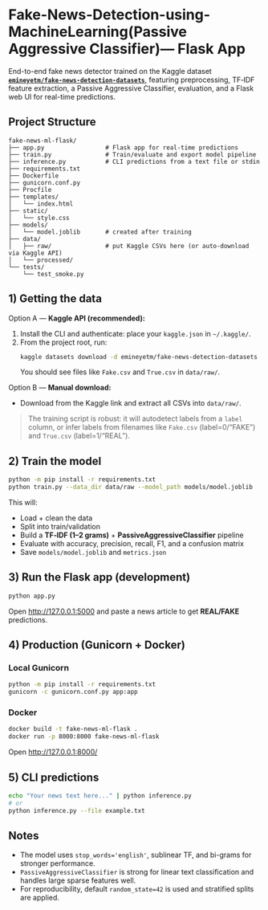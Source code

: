 # Fake-News-Detection-using-MachineLearning(Passive Aggressive Classifier)— Flask App

End-to-end fake news detector trained on the Kaggle dataset
**[`emineyetm/fake-news-detection-datasets`](https://www.kaggle.com/datasets/emineyetm/fake-news-detection-datasets)**,
featuring preprocessing, TF‑IDF feature extraction, a Passive Aggressive Classifier, evaluation,
and a Flask web UI for real-time predictions.

## Project Structure
```
fake-news-ml-flask/
├── app.py                 # Flask app for real-time predictions
├── train.py               # Train/evaluate and export model pipeline
├── inference.py           # CLI predictions from a text file or stdin
├── requirements.txt
├── Dockerfile
├── gunicorn.conf.py
├── Procfile
├── templates/
│   └── index.html
├── static/
│   └── style.css
├── models/
│   └── model.joblib       # created after training
├── data/
│   ├── raw/               # put Kaggle CSVs here (or auto-download via Kaggle API)
│   └── processed/
└── tests/
    └── test_smoke.py
```

## 1) Getting the data

Option A — **Kaggle API (recommended):**
1. Install the CLI and authenticate: place your `kaggle.json` in `~/.kaggle/`.
2. From the project root, run:
   ```bash
   kaggle datasets download -d emineyetm/fake-news-detection-datasets -p data/raw -unzip
   ```
   You should see files like `Fake.csv` and `True.csv` in `data/raw/`.

Option B — **Manual download:**
- Download from the Kaggle link and extract all CSVs into `data/raw/`.

> The training script is robust: it will autodetect labels from a `label` column,
> or infer labels from filenames like `Fake.csv` (label=0/“FAKE”) and `True.csv` (label=1/“REAL”).

## 2) Train the model
```bash
python -m pip install -r requirements.txt
python train.py --data_dir data/raw --model_path models/model.joblib
```
This will:
- Load + clean the data
- Split into train/validation
- Build a **TF‑IDF (1–2 grams)** + **PassiveAggressiveClassifier** pipeline
- Evaluate with accuracy, precision, recall, F1, and a confusion matrix
- Save `models/model.joblib` and `metrics.json`

## 3) Run the Flask app (development)
```bash
python app.py
```
Open http://127.0.0.1:5000 and paste a news article to get **REAL/FAKE** predictions.

## 4) Production (Gunicorn + Docker)

### Local Gunicorn
```bash
python -m pip install -r requirements.txt
gunicorn -c gunicorn.conf.py app:app
```

### Docker
```bash
docker build -t fake-news-ml-flask .
docker run -p 8000:8000 fake-news-ml-flask
```
Open http://127.0.0.1:8000/

## 5) CLI predictions
```bash
echo "Your news text here..." | python inference.py
# or
python inference.py --file example.txt
```

## Notes
- The model uses `stop_words='english'`, sublinear TF, and bi-grams for stronger performance.
- `PassiveAggressiveClassifier` is strong for linear text classification and handles large sparse features well.
- For reproducibility, default `random_state=42` is used and stratified splits are applied.

